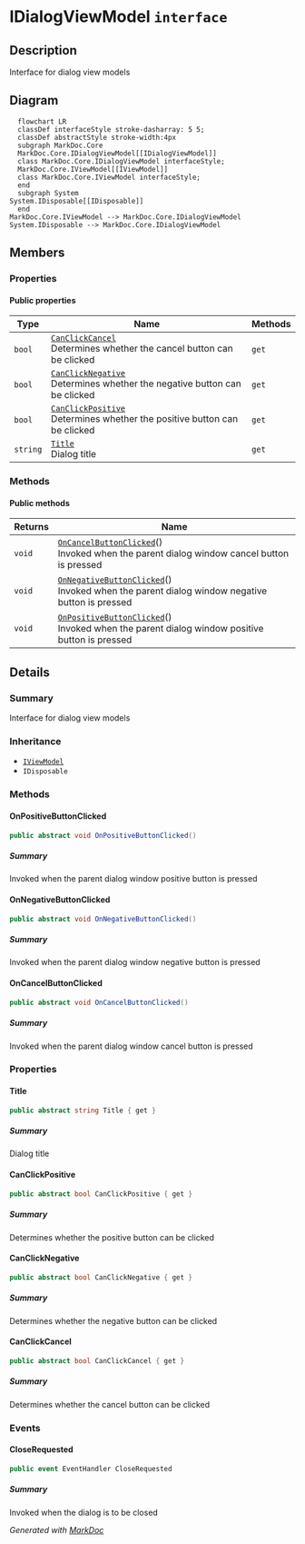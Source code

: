 # IDialogViewModel `interface`

## Description
Interface for dialog view models

## Diagram
```mermaid
  flowchart LR
  classDef interfaceStyle stroke-dasharray: 5 5;
  classDef abstractStyle stroke-width:4px
  subgraph MarkDoc.Core
  MarkDoc.Core.IDialogViewModel[[IDialogViewModel]]
  class MarkDoc.Core.IDialogViewModel interfaceStyle;
  MarkDoc.Core.IViewModel[[IViewModel]]
  class MarkDoc.Core.IViewModel interfaceStyle;
  end
  subgraph System
System.IDisposable[[IDisposable]]
  end
MarkDoc.Core.IViewModel --> MarkDoc.Core.IDialogViewModel
System.IDisposable --> MarkDoc.Core.IDialogViewModel
```

## Members
### Properties
#### Public  properties
| Type | Name | Methods |
| --- | --- | --- |
| `bool` | [`CanClickCancel`](markdoccore-IDialogViewModel#canclickcancel)<br>Determines whether the cancel button can be clicked | `get` |
| `bool` | [`CanClickNegative`](markdoccore-IDialogViewModel#canclicknegative)<br>Determines whether the negative button can be clicked | `get` |
| `bool` | [`CanClickPositive`](markdoccore-IDialogViewModel#canclickpositive)<br>Determines whether the positive button can be clicked | `get` |
| `string` | [`Title`](markdoccore-IDialogViewModel#title)<br>Dialog title | `get` |

### Methods
#### Public  methods
| Returns | Name |
| --- | --- |
| `void` | [`OnCancelButtonClicked`](markdoccore-IDialogViewModel#oncancelbuttonclicked)()<br>Invoked when the parent dialog window cancel button is pressed |
| `void` | [`OnNegativeButtonClicked`](markdoccore-IDialogViewModel#onnegativebuttonclicked)()<br>Invoked when the parent dialog window negative button is pressed |
| `void` | [`OnPositiveButtonClicked`](markdoccore-IDialogViewModel#onpositivebuttonclicked)()<br>Invoked when the parent dialog window positive button is pressed |

## Details
### Summary
Interface for dialog view models

### Inheritance
 - [
`IViewModel`
](./markdoccore-IViewModel)
 - `IDisposable`

### Methods
#### OnPositiveButtonClicked
```csharp
public abstract void OnPositiveButtonClicked()
```
##### Summary
Invoked when the parent dialog window positive button is pressed

#### OnNegativeButtonClicked
```csharp
public abstract void OnNegativeButtonClicked()
```
##### Summary
Invoked when the parent dialog window negative button is pressed

#### OnCancelButtonClicked
```csharp
public abstract void OnCancelButtonClicked()
```
##### Summary
Invoked when the parent dialog window cancel button is pressed

### Properties
#### Title
```csharp
public abstract string Title { get }
```
##### Summary
Dialog title

#### CanClickPositive
```csharp
public abstract bool CanClickPositive { get }
```
##### Summary
Determines whether the positive button can be clicked

#### CanClickNegative
```csharp
public abstract bool CanClickNegative { get }
```
##### Summary
Determines whether the negative button can be clicked

#### CanClickCancel
```csharp
public abstract bool CanClickCancel { get }
```
##### Summary
Determines whether the cancel button can be clicked

### Events
#### CloseRequested
```csharp
public event EventHandler CloseRequested
```
##### Summary
Invoked when the dialog is to be closed

*Generated with* [*MarkDoc*](https://github.com/hailstorm75/MarkDoc.Core)
